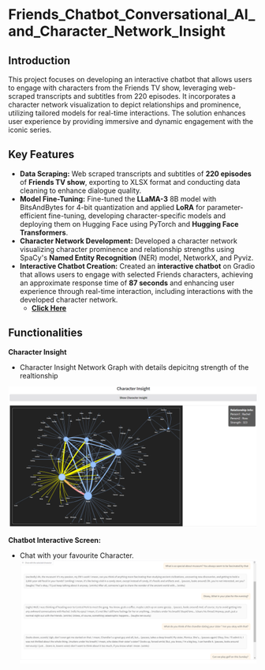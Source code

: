 ﻿# **Friends_Chatbot_Conversational_AI_and_Character_Network_Insight**


## Introduction
This project focuses on developing an interactive chatbot that allows users to engage with characters from the Friends TV show, leveraging web-scraped transcripts and subtitles from 220 episodes. It incorporates a character network visualization to depict relationships and prominence, utilizing tailored models for real-time interactions. The solution enhances user experience by providing immersive and dynamic engagement with the iconic series.

## Key Features
- **Data Scraping:** Web scraped transcripts and subtitles of **220 episodes** of **Friends TV show**, exporting to XLSX format and conducting data cleaning to enhance dialogue quality.
- **Model Fine-Tuning:** Fine-tuned the **LLaMA-3** 8B model with BitsAndBytes for 4-bit quantization and applied **LoRA** for parameter-efficient fine-tuning, developing character-specific models and deploying them on Hugging Face using PyTorch and **Hugging Face Transformers**.
- **Character Network Development:** Developed a character network visualizing character prominence and relationship strengths using SpaCy's **Named Entity Recognition** (NER) model, NetworkX, and Pyviz.
- **Interactive Chatbot Creation:** Created an **interactive chatbot** on Gradio that allows users to engage with selected Friends characters, achieving an approximate response time of **87 seconds** and enhancing user experience through real-time interaction, including interactions with the developed character network. 
  - **[Click Here](link_to_your_streamlit_app)**


## Functionalities

**Character Insight**
- Character Insight Network Graph with details depicitng strength of the realtionship 
 <img src="photos\chracter_insight.png" alt="Chatbot Display Screen" width="700" />

**Chatbot Interactive Screen:**
- Chat with your favourite Character.  
  <img src="photos/chat_ross.png" alt="Chatbot Display Screen" width="700" />




